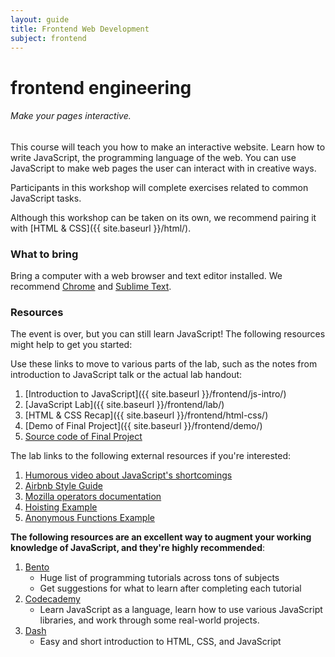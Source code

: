 ```yaml
---
layout: guide
title: Frontend Web Development
subject: frontend
---
```



# frontend engineering

###### Make your pages interactive.

This course will teach you how to make an interactive website. Learn how to write JavaScript, the programming language of the web. You can use JavaScript to make web pages the user can interact with in creative ways.

Participants in this workshop will complete exercises related to common JavaScript tasks.

Although this workshop can be taken on its own, we recommend pairing it with [HTML & CSS]({{ site.baseurl }}/html/).

### What to bring
Bring a computer with a web browser and text editor installed. We recommend [Chrome](https://www.google.com/chrome/browser/) and [Sublime Text](http://www.sublimetext.com/).

<!--
### Dates

- September 4th from 8:00pm to 10pm in Wean 5202 (the windows cluster)
- September 12th, from 4 to 6pm in Wean 5202 (the windows cluster)
-->

### Resources

The event is over, but you can still learn JavaScript! The following resources might help to get you started:

Use these links to move to various parts of the lab, such as the notes from introduction to JavaScript talk or the actual lab handout:

1. [Introduction to JavaScript]({{ site.baseurl }}/frontend/js-intro/)
1. [JavaScript Lab]({{ site.baseurl }}/frontend/lab/)
1. [HTML & CSS Recap]({{ site.baseurl }}/frontend/html-css/)
1. [Demo of Final Project]({{ site.baseurl }}/frontend/demo/)
1. [Source code of Final Project](https://github.com/Z1MM32M4N/jquery-lab/)

The lab links to the following external resources if you're interested:

1. [Humorous video about JavaScript's shortcomings](https://www.destroyallsoftware.com/talks/wat)
1. [Airbnb Style Guide](https://github.com/airbnb/javascript)
1. [Mozilla operators documentation](https://developer.mozilla.org/en-US/docs/Web/JavaScript/Guide/Expressions_and_Operators)
1. [Hoisting Example](http://www.adequatelygood.com/JavaScript-Scoping-and-Hoisting.html)
1. [Anonymous Functions Example](http://markdalgleish.com/2011/03/self-executing-anonymous-functions/)

__The following resources are an excellent way to augment your working knowledge of JavaScript, and they're highly recommended__:

1. [Bento](https://www.bento.io/)
    - Huge list of programming tutorials across tons of subjects
    - Get suggestions for what to learn after completing each tutorial
1. [Codecademy](http://www.codecademy.com/)
    - Learn JavaScript as a language, learn how to use various JavaScript libraries, and work through some real-world projects.
1. [Dash](https://dash.generalassemb.ly/)
    - Easy and short introduction to HTML, CSS, and JavaScript

<!--
### Registration
[Register here](https://docs.google.com/forms/d/1uuDuLjw7tiJVhwGSLuCla-rRwrCyIZorBuQsjKvvZXQ/viewform)
-->

